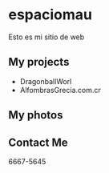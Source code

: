 # espaciomau

Esto es mi sitio de web 


## My projects

* DragonballWorl
* AlfombrasGrecia.com.cr

## My photos

## Contact Me

6667-5645
